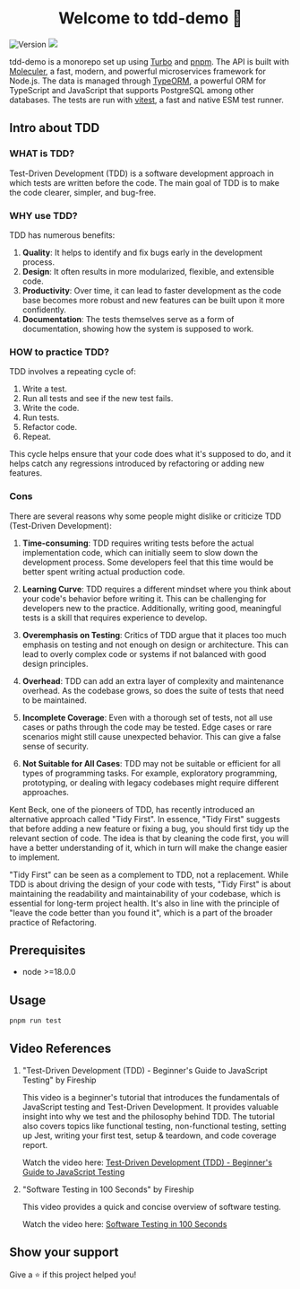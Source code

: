 <h1 align="center">Welcome to tdd-demo 👋</h1>
<p>
  <img alt="Version" src="https://img.shields.io/badge/version-0.0.1-blue.svg?cacheSeconds=2592000" />
  <img src="https://img.shields.io/badge/node-%3E%3D14.0.0-blue.svg" />
</p>

tdd-demo is a monorepo set up using [Turbo](https://turborepo.org/) and [pnpm](https://pnpm.io/). The API is built with [Moleculer](https://moleculer.services/docs/0.14/), a fast, modern, and powerful microservices framework for Node.js. The data is managed through [TypeORM](https://typeorm.io/), a powerful ORM for TypeScript and JavaScript that supports PostgreSQL among other databases. The tests are run with [vitest](https://vitest.dev/), a fast and native ESM test runner.

## Intro about TDD

### WHAT is TDD?

Test-Driven Development (TDD) is a software development approach in which tests are written before the code. The main goal of TDD is to make the code clearer, simpler, and bug-free.

### WHY use TDD?

TDD has numerous benefits:

1. **Quality**: It helps to identify and fix bugs early in the development process.
2. **Design**: It often results in more modularized, flexible, and extensible code.
3. **Productivity**: Over time, it can lead to faster development as the code base becomes more robust and new features can be built upon it more confidently.
4. **Documentation**: The tests themselves serve as a form of documentation, showing how the system is supposed to work.

### HOW to practice TDD?

TDD involves a repeating cycle of:

1. Write a test.
2. Run all tests and see if the new test fails.
3. Write the code.
4. Run tests.
5. Refactor code.
6. Repeat.

This cycle helps ensure that your code does what it's supposed to do, and it helps catch any regressions introduced by refactoring or adding new features.

### Cons

There are several reasons why some people might dislike or criticize TDD (Test-Driven Development):

1. **Time-consuming**: TDD requires writing tests before the actual implementation code, which can initially seem to slow down the development process. Some developers feel that this time would be better spent writing actual production code.

2. **Learning Curve**: TDD requires a different mindset where you think about your code's behavior before writing it. This can be challenging for developers new to the practice. Additionally, writing good, meaningful tests is a skill that requires experience to develop.

3. **Overemphasis on Testing**: Critics of TDD argue that it places too much emphasis on testing and not enough on design or architecture. This can lead to overly complex code or systems if not balanced with good design principles.

4. **Overhead**: TDD can add an extra layer of complexity and maintenance overhead. As the codebase grows, so does the suite of tests that need to be maintained.

5. **Incomplete Coverage**: Even with a thorough set of tests, not all use cases or paths through the code may be tested. Edge cases or rare scenarios might still cause unexpected behavior. This can give a false sense of security.

6. **Not Suitable for All Cases**: TDD may not be suitable or efficient for all types of programming tasks. For example, exploratory programming, prototyping, or dealing with legacy codebases might require different approaches.

Kent Beck, one of the pioneers of TDD, has recently introduced an alternative approach called "Tidy First". In essence, "Tidy First" suggests that before adding a new feature or fixing a bug, you should first tidy up the relevant section of code. The idea is that by cleaning the code first, you will have a better understanding of it, which in turn will make the change easier to implement.

"Tidy First" can be seen as a complement to TDD, not a replacement. While TDD is about driving the design of your code with tests, "Tidy First" is about maintaining the readability and maintainability of your codebase, which is essential for long-term project health. It's also in line with the principle of "leave the code better than you found it", which is a part of the broader practice of Refactoring.

## Prerequisites

- node >=18.0.0

## Usage

```sh
pnpm run test
```

## Video References

1. "Test-Driven Development (TDD) - Beginner's Guide to JavaScript Testing" by Fireship

   This video is a beginner's tutorial that introduces the fundamentals of JavaScript testing and Test-Driven Development. It provides valuable insight into why we test and the philosophy behind TDD. The tutorial also covers topics like functional testing, non-functional testing, setting up Jest, writing your first test, setup & teardown, and code coverage report.

   Watch the video here: [Test-Driven Development (TDD) - Beginner's Guide to JavaScript Testing](https://www.youtube.com/watch?v=Jv2uxzhPFl4&t=6s)

2. "Software Testing in 100 Seconds" by Fireship

   This video provides a quick and concise overview of software testing.

   Watch the video here: [Software Testing in 100 Seconds](https://www.youtube.com/watch?v=u6QfIXgjwGQ)


## Show your support

Give a ⭐️ if this project helped you!
